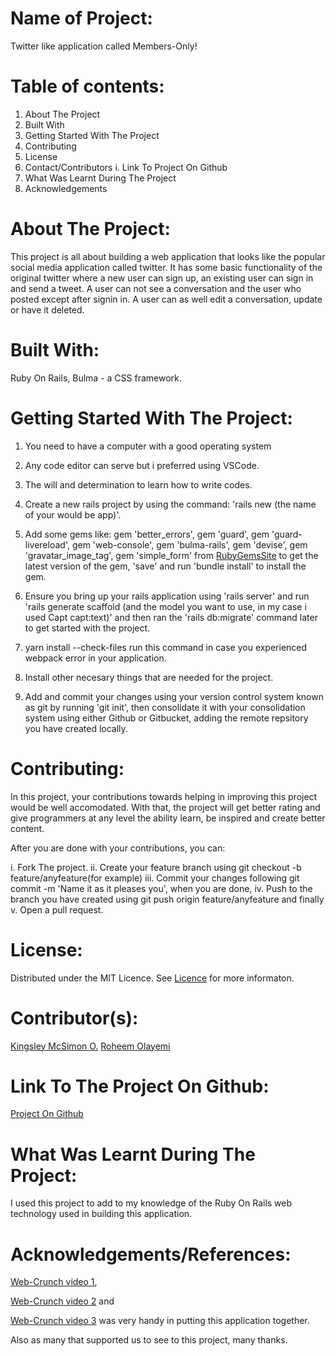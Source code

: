 # Name of Project:

Twitter like application called Members-Only!

# Table of contents:

1. About The Project
2. Built With
3. Getting Started With The Project
4. Contributing
5. License
6. Contact/Contributors
   i. Link To Project On Github
7. What Was Learnt During The Project
8. Acknowledgements

# About The Project:

This project is all about building a web application that looks like the popular social media application called twitter. It has some basic functionality of the original twitter where a new user can sign up, an existing user can sign in and send a tweet. A user can not see a conversation and the user who posted except after signin in. A user can as well edit a conversation, update or have it deleted.

# Built With:

Ruby On Rails, Bulma - a CSS framework.

# Getting Started With The Project:

1. You need to have a computer with a good operating system

2. Any code editor can serve but i preferred using VSCode.

3. The will and determination to learn how to write codes.

4. Create a new rails project by using the command: 'rails new (the name of your would be app)'.

5. Add some gems like: gem 'better_errors', gem 'guard', gem 'guard-livereload', gem 'web-console', gem 'bulma-rails', gem 'devise', gem 'gravatar_image_tag', gem 'simple_form' from [RubyGemsSite](https://rubygems.org) to get the latest version of the gem, 'save' and run 'bundle install' to install the gem.

6. Ensure you bring up your rails application using 'rails server' and run 'rails generate scaffold (and the model you want to use, in my case i used Capt capt:text)' and then ran the 'rails db:migrate' command later to get started with the project.

7. yarn install --check-files  run this command in case you experienced webpack error in your application. 

8. Install other necesary things that are needed for the project.

9. Add and commit your changes using your version control system known as git by running 'git init', then consolidate it with your consolidation system using either Github or Gitbucket, adding the remote repsitory you have created locally.

# Contributing:

In this project, your contributions towards helping in improving this project would be well accomodated. With that, the project will get better rating and give programmers at any level the ability learn, be inspired and create better content.

After you are done with your contributions, you can:

i. Fork The project.
ii. Create your feature branch using git checkout -b feature/anyfeature(for example)
iii. Commit your changes following git commit -m 'Name it as it pleases you', when you are done,
iv. Push to the branch you have created using git push origin feature/anyfeature and finally
v. Open a pull request.

# License:

Distributed under the MIT Licence. See [Licence](https://opensource.org/licenses/MIT) for more informaton.

# Contributor(s):

[Kingsley McSimon O.](https://github.com/KingsleyMcSimon)
[Roheem Olayemi](https://github.com/Tekcoder)

# Link To The Project On Github:

[Project On Github](https://github.com/KingsleyMcSimon/members-only)

# What Was Learnt During The Project:

I used this project to add to my knowledge of the Ruby On Rails web technology used in building this application.

# Acknowledgements/References:

[Web-Crunch video 1](https://www.youtube.com/watch?v=5gUysPm64a4),

[Web-Crunch video 2](https://www.youtube.com/watch?v=ZxkbFOe3lRY) and

[Web-Crunch video 3](https://www.youtube.com/watch?v=V4h7-hR_WME) was very handy in putting this application together.

Also as many that supported us to see to this project, many thanks.

